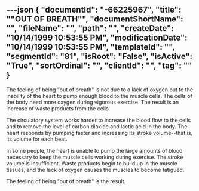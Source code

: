 ---json
{
  "documentId": "-66225967",
  "title": "&quot;OUT OF BREATH&quot;",
  "documentShortName": "",
  "fileName": "",
  "path": "",
  "createDate": "10/14/1999 10:53:55 PM",
  "modificationDate": "10/14/1999 10:53:55 PM",
  "templateId": "",
  "segmentId": "81",
  "isRoot": "False",
  "isActive": "True",
  "sortOrdinal": "",
  "clientId": "",
  "tag": ""
}
---

The feeling of being &quot;out of breath&quot; is not due to a lack of oxygen but to the inability of the heart to pump enough blood to the muscle cells. The cells of the body need more oxygen during vigorous exercise. The result is an increase of waste products from the cells.
 
The circulatory system works harder to increase the blood flow to the cells and to remove the level of carbon dioxide and lactic acid in the body. The heart responds by pumping faster and increasing its stroke volume--that is, its volume for each beat. 

In some people, the heart is unable to pump the large amounts of blood necessary to keep the muscle cells working during exercise. The stroke volume is insufficient. Waste products begin to build up in the muscle tissues, and the lack of oxygen causes the muscles to become fatigued. 

The feeling of being &quot;out of breath&quot; is the result.

